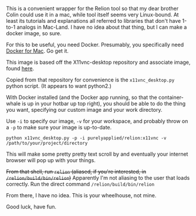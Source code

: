 This is a convenient wrapper for the Relion tool so that my dear brother Colin could use it in a mac,
while tool itself seems very Linux-bound.
At least its tutorials and explanations all referred to libraries that don't have 1-to-1 analogs in Mac-Land.
I have no idea about that thing, but I can make a docker image, so sure.

For this to be useful, you need Docker.
Presumably, you specifically need [Docker for Mac](https://hub.docker.com/editions/community/docker-ce-desktop-mac).
Go get it.

This image is based off the X11vnc-desktop repository and associate image, found [here](https://github.com/x11vnc/x11vnc-desktop).
 
Copied from that repository for convenience is the `x11vnc_desktop.py` python script.
(It appears to want python2.)

With Docker installed (and the Docker app running, so that the container-whale is up in your hotbar up top right),
you should be able to do the thing you want, specifying our custom image and your work directory.

Use `-i` to specify our image, `-v` for your workspace, and probably throw on a `-p` to make sure your image is up-to-date.

```
python x11vnc_desktop.py -p -i purelyapplied/relion:x11vnc -v /path/to/your/project/directory
```


This will make some pretty pretty text scroll by and eventually your internet browser will pop up with your things.

~~From that shell, run `relion` (aliased, if you're interested, in `/relion/build/bin/relion`)~~
Apparently I'm not aliasing to the user that loads correctly.  Run the direct command `/relion/build/bin/relion`

From there, I have no idea.  This is your wheelhouse, not mine.

Good luck, have fun.
